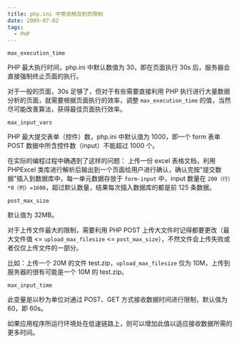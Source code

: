 ```yaml
---
title: php.ini 中常会触及到的限制
date: 2009-07-02
tags: 
  - PHP
---
```


`max_execution_time`

PHP 最大执行时间，php.ini 中默认数值为 30，即在页面执行 30s 后，服务器会直接强制终止页面的执行。

对于一般的页面，30s 足够了，但对于有些需要直接利用 PHP 执行进行大量数据分析的页面，就需要根据页面执行的效率，调整 `max_execution_time` 的值，当然尽可能改善算法，获得最佳页面执行效率。

<!--more-->

`max_input_vars`

PHP 最大提交表单（控件）数，php.ini 中默认值为 1000，即一个 form 表单 POST 数据中所含控件数（input）不能超过 1000 个。

在实际的编程过程中确遇到了这样的问题：
上传一份 excel 表格文档，利用 PHPExcel 类库进行解析后输出到一个页面给用户进行确认，确认完按"提交数据"插入到数据库中，每一单元数据存放于 `form-input` 中，input 数量在 `200（行）*8（列）=1600`，超过默认数量，结果每次插入数据库的都是前 125 条数据。

`post_max_size`

默认值为 32MB。

对于上传文件最大的限制，需要利用 PHP POST 上传大文件时记得都要更改（最大文件值 <= `upload_max_filesize` <= `post_max_size`），不然文件会上传失败或者仅仅上传文件的一部分。

比如：上传一个 20M 的文件 test.zip，`upload_max_filesize` 仅为 10M，上传到服务器的很有可能是一个 10M 的 test.zip。

`max_input_time`

此变量是以秒为单位对通过 POST、GET 方式接收数据时间进行限制，默认值为 60，即 60s。

如果应用程序所运行环境处在低速链路上，则可以增加此值以适应接收数据所需的更多时间。
